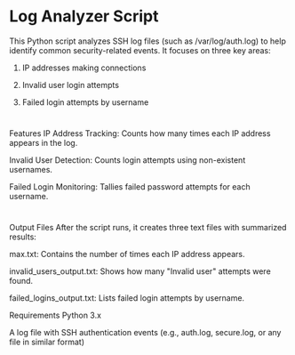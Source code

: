 # Log Analyzer Script
This Python script analyzes SSH log files (such as /var/log/auth.log) to help identify common security-related events. It focuses on three key areas:

1. IP addresses making connections

2. Invalid user login attempts

3. Failed login attempts by username
# 
Features
IP Address Tracking: Counts how many times each IP address appears in the log.

Invalid User Detection: Counts login attempts using non-existent usernames.

Failed Login Monitoring: Tallies failed password attempts for each username.
# 
Output Files
After the script runs, it creates three text files with summarized results:

max.txt: Contains the number of times each IP address appears.

invalid_users_output.txt: Shows how many "Invalid user" attempts were found.

failed_logins_output.txt: Lists failed login attempts by username.

Requirements
Python 3.x

A log file with SSH authentication events (e.g., auth.log, secure.log, or any file in similar format)
